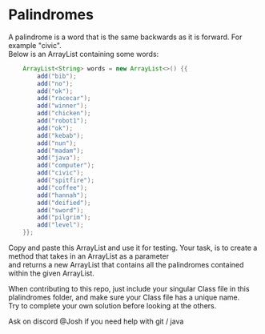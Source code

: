 <h1> Palindromes </h1>
 A palindrome is a word that is the same backwards as it is forward. For example "civic". </br>
 Below is an ArrayList containing some words:

```java
    ArrayList<String> words = new ArrayList<>() {{
        add("bib");
        add("no");
        add("ok");
        add("racecar");
        add("winner");
        add("chicken");
        add("robot1");
        add("ok");
        add("kebab");
        add("nun");
        add("madam");
        add("java");
        add("computer");
        add("civic");
        add("spitfire");
        add("coffee");
        add("hannah");
        add("deified");
        add("sword");
        add("pilgrim");
        add("level");
    }};
  ```
  
  Copy and paste this ArrayList and use it for testing. Your task, is to create a method that takes in an ArrayList<String> as a parameter </br>
  and returns a new ArrayList<String> that contains all the palindromes contained within the given ArrayList. </br>

When contributing to this repo, just include your singular Class file in this plalindromes folder, and make sure your Class file has a unique name.</br>
Try to complete your own solution before looking at the others.

Ask on discord @Josh if you need help with git / java
